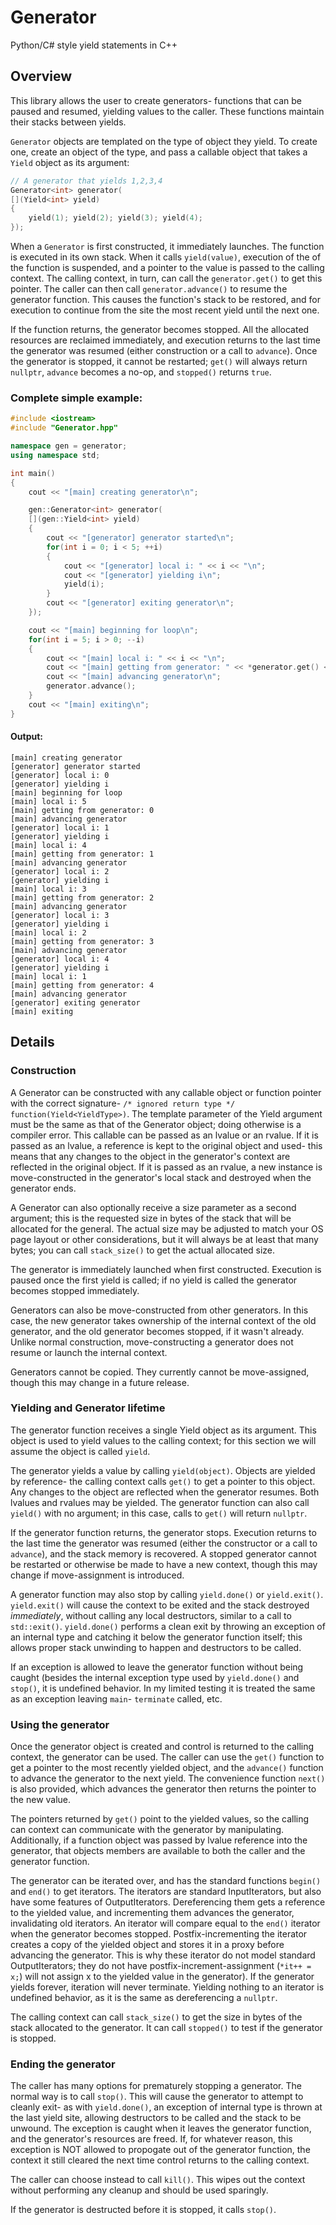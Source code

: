 Generator
=========

Python/C# style yield statements in C++

Overview
--------

This library allows the user to create generators- functions that can be paused
and resumed, yielding values to the caller. These functions maintain their
stacks between yields.

`Generator` objects are templated on the type of object they yield. To create
one, create an object of the type, and pass a callable object that takes a
`Yield` object as its argument:

```cpp
// A generator that yields 1,2,3,4
Generator<int> generator(
[](Yield<int> yield)
{
	yield(1); yield(2); yield(3); yield(4);
});
```

When a `Generator` is first constructed, it immediately launches. The function
is executed in its own stack. When it calls `yield(value)`, execution of the of
the function is suspended, and a pointer to the value is passed to the calling
context. The calling context, in turn, can call the `generator.get()` to get
this pointer. The caller can then call `generator.advance()` to resume the
generator function. This causes the function's stack to be restored, and for
execution to continue from the site the most recent yield until the next one.

If the function returns, the generator becomes stopped. All the allocated
resources are reclaimed immediately, and execution returns to the last time the
generator was resumed (either construction or a call to `advance`). Once the
generator is stopped, it cannot be restarted; `get()` will always return
`nullptr`, `advance` becomes a no-op, and `stopped()` returns `true`.

### Complete simple example:

```cpp
#include <iostream>
#include "Generator.hpp"

namespace gen = generator;
using namespace std;

int main()
{
	cout << "[main] creating generator\n";

	gen::Generator<int> generator(
	[](gen::Yield<int> yield)
	{
		cout << "[generator] generator started\n";
		for(int i = 0; i < 5; ++i)
		{
			cout << "[generator] local i: " << i << "\n";
			cout << "[generator] yielding i\n";
			yield(i);
		}
		cout << "[generator] exiting generator\n";
	});

	cout << "[main] beginning for loop\n";
	for(int i = 5; i > 0; --i)
	{
		cout << "[main] local i: " << i << "\n";
		cout << "[main] getting from generator: " << *generator.get() << "\n";
		cout << "[main] advancing generator\n";
		generator.advance();
	}
	cout << "[main] exiting\n";
}
```

#### Output:

```
[main] creating generator
[generator] generator started
[generator] local i: 0
[generator] yielding i
[main] beginning for loop
[main] local i: 5
[main] getting from generator: 0
[main] advancing generator
[generator] local i: 1
[generator] yielding i
[main] local i: 4
[main] getting from generator: 1
[main] advancing generator
[generator] local i: 2
[generator] yielding i
[main] local i: 3
[main] getting from generator: 2
[main] advancing generator
[generator] local i: 3
[generator] yielding i
[main] local i: 2
[main] getting from generator: 3
[main] advancing generator
[generator] local i: 4
[generator] yielding i
[main] local i: 1
[main] getting from generator: 4
[main] advancing generator
[generator] exiting generator
[main] exiting
```

Details
-------

### Construction

A Generator can be constructed with any callable object or function pointer with
the correct signature- `/* ignored return type */ function(Yield<YieldType>)`.
The template parameter of the Yield argument must be the same as that of the
Generator object; doing otherwise is a compiler error. This callable can be
passed as an lvalue or an rvalue. If it is passed as an lvalue, a reference is
kept to the original object and used- this means that any changes to the object
in the generator's context are reflected in the original object. If it is passed
as an rvalue, a new instance is move-constructed in the generator's local stack
and destroyed when the generator ends.

A Generator can also optionally receive a size parameter as a second argument;
this is the requested size in bytes of the stack that will be allocated for the
general. The actual size may be adjusted to match your OS page layout or other
considerations, but it will always be at least that many bytes; you can call
`stack_size()` to get the actual allocated size.

The generator is immediately launched when first constructed. Execution is
paused once the first yield is called; if no yield is called the generator
becomes stopped immediately.

Generators can also be move-constructed from other generators. In this case, the
new generator takes ownership of the internal context of the old generator, and
the old generator becomes stopped, if it wasn't already. Unlike normal
construction, move-constructing a generator does not resume or launch the
internal context.

Generators cannot be copied. They currently cannot be move-assigned, though this
may change in a future release.

### Yielding and Generator lifetime

The generator function receives a single Yield object as its argument. This
object is used to yield values to the calling context; for this section we will
assume the object is called `yield`.

The generator yields a value by calling `yield(object)`. Objects are yielded by
reference- the calling context calls `get()` to get a pointer to this object.
Any changes to the object are reflected when the generator resumes. Both lvalues
and rvalues may be yielded. The generator function can also call `yield()` with
no argument; in this case, calls to `get()` will return `nullptr`.

If the generator function returns, the generator stops. Execution returns to the
last time the generator was resumed (either the constructor or a call to
`advance`), and the stack memory is recovered. A stopped generator cannot be
restarted or otherwise be made to have a new context, though this may change
if move-assignment is introduced.

A generator function may also stop by calling `yield.done()` or `yield.exit()`.
`yield.exit()` will cause the context to be exited and the stack destroyed
*immediately*, without calling any local destructors, similar to a call to
`std::exit()`. `yield.done()` performs a clean exit by throwing an exception of
an internal type and catching it below the generator function itself; this
allows proper stack unwinding to happen and destructors to be called.

If an exception is allowed to leave the generator function without being caught
(besides the internal exception type used by `yield.done()` and `stop()`, it is
undefined behavior. In my limited testing it is treated the same as an exception
leaving `main`- `terminate` called, etc. 

### Using the generator

Once the generator object is created and control is returned to the calling
context, the generator can be used. The caller can use the `get()` function to
get a pointer to the most recently yielded object, and the `advance()` function
to advance the generator to the next yield. The convenience function `next()` is
also provided, which advances the generator then returns the pointer to the new
value.

The pointers returned by `get()` point to the yielded values, so the calling can
context can communicate with the generator by manipulating. Additionally, if a
function object was passed by lvalue reference into the generator, that objects
members are available to both the caller and the generator function.

The generator can be iterated over, and has the standard functions `begin()` and
`end()` to get iterators. The iterators are standard InputIterators, but also
have some features of OutputIterators. Dereferencing them gets a reference to
the yielded value, and incrementing them advances the generator, invalidating
old iterators. An iterator will compare equal to the `end()` iterator when the
generator becomes stopped. Postfix-incrementing the iterator creates a copy of
the yielded object and stores it in a proxy before advancing the generator. This
is why these iterator do not model standard OutputIterators; they do not have
postfix-increment-assignment (`*it++ = x;`) will not assign x to the yielded
value in the generator). If the generator yields forever, iteration will never
terminate. Yielding nothing to an iterator is undefined behavior, as it is the
same as dereferencing a `nullptr`.

The calling context can call `stack_size()` to get the size in bytes of the
stack allocated to the generator. It can call `stopped()` to test if the
generator is stopped.

### Ending the generator

The caller has many options for prematurely stopping a generator. The normal way
is to call `stop()`. This will cause the generator to attempt to cleanly exit-
as with `yield.done()`, an exception of internal type is thrown at the last
yield site, allowing destructors to be called and the stack to be unwound. The
exception is caught when it leaves the generator function, and the generator's
resources are freed. If, for whatever reason, this exception is NOT allowed to
propogate out of the generator function, the context it still cleared the next
time control returns to the calling context.

The caller can choose instead to call `kill()`. This wipes out the context
without performing any cleanup and should be used sparingly.

If the generator is destructed before it is stopped, it calls `stop()`.
